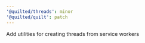 ```yaml
---
'@quilted/threads': minor
'@quilted/quilt': patch
---
```


Add utilities for creating threads from service workers
